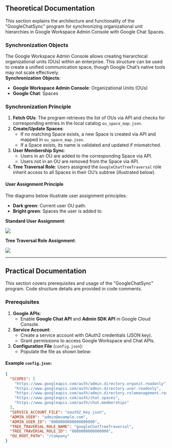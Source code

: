 ## Theoretical Documentation

This section explains the architecture and functionality of the "GoogleChatSync" program for synchronizing organizational unit hierarchies in Google Workspace Admin Console with Google Chat Spaces.

### Synchronization Objects

The Google Workspace Admin Console allows creating hierarchical organizational units (OUs) within an enterprise. This structure can be used to create a unified communication space, though Google Chat’s native tools may not scale effectively.  
**Synchronization Objects**:
- **Google Workspace Admin Console**: Organizational Units (OUs)
- **Google Chat**: Spaces

### Synchronization Principle

1. **Fetch OUs**: The program retrieves the list of OUs via API and checks for corresponding entries in the local catalog `ou_space_map.json`.
2. **Create/Update Spaces**:
   - If no matching Space exists, a new Space is created via API and mapped in `ou_space_map.json`.
   - If a Space exists, its name is validated and updated if mismatched.
3. **User Membership Sync**:
   - Users in an OU are added to the corresponding Space via API.
   - Users not in an OU are removed from the Space via API.
4. **Tree Traversal Role**: Users assigned the `GoogleChatTreeTraversal` role inherit access to all Spaces in their OU’s subtree (illustrated below).

#### User Assignment Principle

The diagrams below illustrate user assignment principles:  
- **Dark green**: Current user OU path.  
- **Bright green**: Spaces the user is added to.  

**Standard User Assignment**:

![](C:\Users\u1-1461\Downloads\org_chart_1.png)

**Tree Traversal Role Assignment**:

![](C:\Users\u1-1461\Downloads\org_chart_2.png)

---

## Practical Documentation

This section covers prerequisites and usage of the "GoogleChatSync" program. Code structure details are provided in code comments.

### Prerequisites

1. **Google APIs**:
   - Enable **Google Chat API** and **Admin SDK API** in Google Cloud Console.
2. **Service Account**:
   - Create a service account with OAuth2 credentials (JSON key).
   - Grant permissions to access Google Workspace and Chat APIs.
3. **Configuration File** (`config.json`):
   - Populate the file as shown below:

#### Example `config.json`:

```json
{
  "SCOPES": [
    "https://www.googleapis.com/auth/admin.directory.orgunit.readonly",
    "https://www.googleapis.com/auth/admin.directory.user.readonly",
    "https://www.googleapis.com/auth/admin.directory.rolemanagement.readonly",
    "https://www.googleapis.com/auth/chat.spaces",
    "https://www.googleapis.com/auth/chat.memberships"
  ],
  "SERVICE_ACCOUNT_FILE": "oauth2_key.json",
  "ADMIN_USER": "admin@example.com",
  "ADMIN_USER_ID": "0000000000000000000",
  "TREE_TRAVERSAL_ROLE_NAME": "googleChatTreeTraversal",
  "TREE_TRAVERSAL_ROLE_ID": "0000000000000000",
  "OU_ROOT_PATH": "/Company"
}